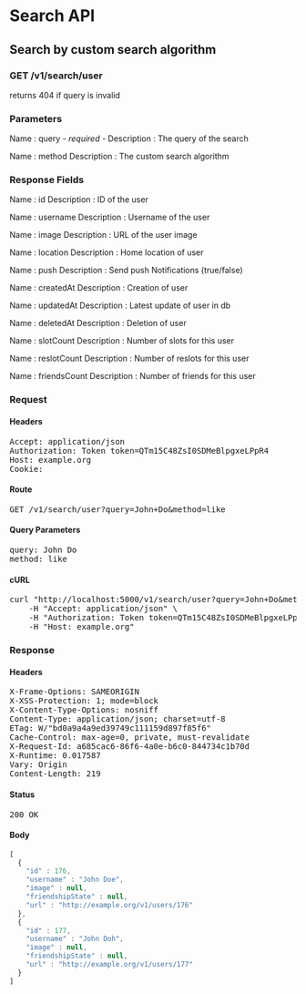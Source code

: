 # Search API

## Search by custom search algorithm

### GET /v1/search/user

returns 404 if query is invalid



### Parameters

Name : query *- required -*
Description : The query of the search

Name : method
Description : The custom search algorithm


### Response Fields

Name : id
Description : ID of the user

Name : username
Description : Username of the user

Name : image
Description : URL of the user image

Name : location
Description : Home location of user

Name : push
Description : Send push Notifications (true/false)

Name : createdAt
Description : Creation of user

Name : updatedAt
Description : Latest update of user in db

Name : deletedAt
Description : Deletion of user

Name : slotCount
Description : Number of slots for this user

Name : reslotCount
Description : Number of reslots for this user

Name : friendsCount
Description : Number of friends for this user

### Request

#### Headers

<pre>Accept: application/json
Authorization: Token token=QTm15C48ZsI0SDMeBlpgxeLPpR4
Host: example.org
Cookie: </pre>

#### Route

<pre>GET /v1/search/user?query=John+Do&amp;method=like</pre>

#### Query Parameters

<pre>query: John Do
method: like</pre>

#### cURL

<pre class="request">curl &quot;http://localhost:5000/v1/search/user?query=John+Do&amp;method=like&quot; -X GET \
	-H &quot;Accept: application/json&quot; \
	-H &quot;Authorization: Token token=QTm15C48ZsI0SDMeBlpgxeLPpR4&quot; \
	-H &quot;Host: example.org&quot;</pre>

### Response

#### Headers

<pre>X-Frame-Options: SAMEORIGIN
X-XSS-Protection: 1; mode=block
X-Content-Type-Options: nosniff
Content-Type: application/json; charset=utf-8
ETag: W/&quot;bd0a9a4a9ed39749c111159d897f85f6&quot;
Cache-Control: max-age=0, private, must-revalidate
X-Request-Id: a685cac6-86f6-4a0e-b6c0-844734c1b70d
X-Runtime: 0.017587
Vary: Origin
Content-Length: 219</pre>

#### Status

<pre>200 OK</pre>

#### Body

```javascript
[
  {
    "id" : 176,
    "username" : "John Doe",
    "image" : null,
    "friendshipState" : null,
    "url" : "http://example.org/v1/users/176"
  },
  {
    "id" : 177,
    "username" : "John Doh",
    "image" : null,
    "friendshipState" : null,
    "url" : "http://example.org/v1/users/177"
  }
]
```

